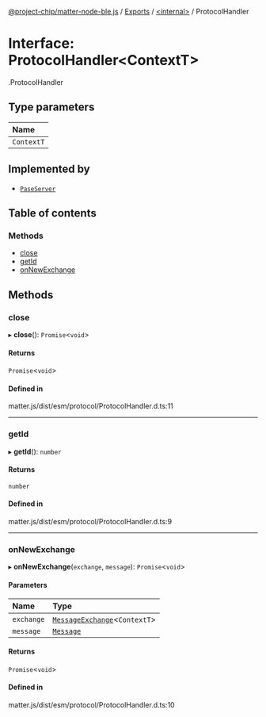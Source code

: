 [@project-chip/matter-node-ble.js](../README.md) / [Exports](../modules.md) / [<internal\>](../modules/internal_.md) / ProtocolHandler

# Interface: ProtocolHandler<ContextT\>

[<internal>](../modules/internal_.md).ProtocolHandler

## Type parameters

| Name |
| :------ |
| `ContextT` |

## Implemented by

- [`PaseServer`](../classes/internal_.PaseServer.md)

## Table of contents

### Methods

- [close](internal_.ProtocolHandler.md#close)
- [getId](internal_.ProtocolHandler.md#getid)
- [onNewExchange](internal_.ProtocolHandler.md#onnewexchange)

## Methods

### close

▸ **close**(): `Promise`<`void`\>

#### Returns

`Promise`<`void`\>

#### Defined in

matter.js/dist/esm/protocol/ProtocolHandler.d.ts:11

___

### getId

▸ **getId**(): `number`

#### Returns

`number`

#### Defined in

matter.js/dist/esm/protocol/ProtocolHandler.d.ts:9

___

### onNewExchange

▸ **onNewExchange**(`exchange`, `message`): `Promise`<`void`\>

#### Parameters

| Name | Type |
| :------ | :------ |
| `exchange` | [`MessageExchange`](../classes/internal_.MessageExchange.md)<`ContextT`\> |
| `message` | [`Message`](internal_.Message.md) |

#### Returns

`Promise`<`void`\>

#### Defined in

matter.js/dist/esm/protocol/ProtocolHandler.d.ts:10
